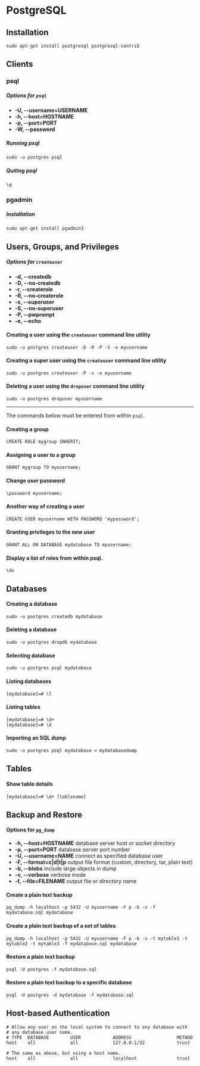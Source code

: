 PostgreSQL
==========


Installation
--------------------------------------------------
`sudo apt-get install postgresql postgresql-contrib`


Clients
--------------------------------------------------

### psql

##### Options for `psql`
*   **-U, --username=USERNAME**
*   **-h, --host=HOSTNAME**
*   **-p, --port=PORT**
*   **-W, --password**

##### Running psql
`sudo -u postgres psql`

##### Quiting psql
`\q`


### pgadmin

##### Installation
`sudo apt-get install pgadmin3`


Users, Groups, and Privileges
--------------------------------------------------

##### Options for `createuser`
*   **-d, --createdb**
*   **-D, --no-createdb**
*   **-r, --createrole**
*   **-R, --no-createrole**
*   **-s, --superuser**
*   **-S, --no-superuser**
*   **-P, --pwprompt**
*   **-e, --echo**

#### Creating a user using the `createuser` command line utility
`sudo -u postgres createuser -D -R -P -S -e myusername`

#### Creating a super user using the `createuser` command line utility
`sudo -u postgres createuser -P -s -e myusername`

#### Deleting a user using the `dropuser` command line utility
`sudo -u postgres dropuser myusername`

__________________________________________________

The commands below must be entered from within `psql`.

#### Creating a group
`CREATE ROLE mygroup INHERIT;`

#### Assigning a user to a group
`GRANT mygroup TO myusername;`

#### Change user password
`\password myusername;`

#### Another way of creating a user
`CREATE USER myusername WITH PASSWORD 'mypassword';`

#### Granting privileges to the new user
`GRANT ALL ON DATABASE mydatabase TO myusername;`


#### Display a list of roles from within psql.
`\du`


Databases
--------------------------------------------------

#### Creating a database
`sudo -u postgres createdb mydatabase`

#### Deleting a database
`sudo -u postgres dropdb mydatabase`

#### Selecting database
`sudo -u postgres psql mydatabase`

#### Listing databases
`[mydatabase]=# \l`

#### Listing tables
    [mydatabase]=# \d+
    [mydatabase]=# \d

#### Importing an SQL dump
`sudo -u postgres psql mydatabase < mydatabasedump`


Tables
--------------------------------------------------

#### Show table details
`[mydatabase]=# \d+ [tablename]`


Backup and Restore
--------------------------------------------------

#### Options for `pg_dump`
*   **-h, --host=HOSTNAME**      database server host or socket directory
*   **-p, --port=PORT**          database server port number
*   **-U, --username=NAME**      connect as specified database user
*   **-F, --format=c|d|t|p**     output file format (custom, directory, tar, plain text)
*   **-b, --blobs**              include large objects in dump
*   **-v, --verbose**            verbose mode
*   **-f, --file=FILENAME**      output file or directory name

#### Create a plain text backup
`pg_dump -h localhost -p 5432 -U myusername -F p -b -v -f mydatabase.sql mydatabase`

#### Create a plain text backup of a set of tables
`pg_dump -h localhost -p 5432 -U myusername -F p -b -v -t mytable1 -t mytable2 -t mytable3 -f mydatabase.sql mydatabase`

#### Restore a plain text backup
`psql -U postgres -f mydatabase.sql`

#### Restore a plain text backup to a specific database
`psql -U postgres -d mydatabase -f mydatabase.sql`


Host-based Authentication
--------------------------------------------------

    # Allow any user on the local system to connect to any database with
    # any database user name.
    # TYPE  DATABASE        USER            ADDRESS                 METHOD
    host    all             all             127.0.0.1/32            trust

    # The same as above, but using a host name.
    host    all             all             localhost               trust